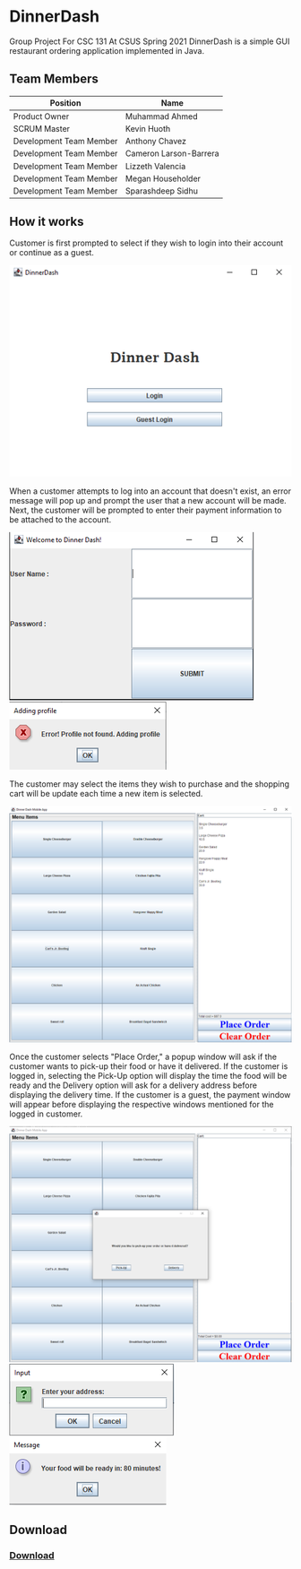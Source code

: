 # DinnerDash
Group Project For CSC 131 At CSUS Spring 2021
DinnerDash is a simple GUI restaurant ordering application implemented in Java.  

## Team Members

| Position       	        | Name                     |
|-------------------------|--------------------------|
| Product Owner  	        | Muhammad Ahmed           |
| SCRUM Master   	        | Kevin Huoth              |
| Development Team Member | Anthony Chavez           |
| Development Team Member | Cameron Larson-Barrera   |
| Development Team Member | Lizzeth Valencia	       |
| Development Team Member | Megan Householder        |
| Development Team Member | Sparashdeep Sidhu        |

## How it works
<p>Customer is first prompted to select if they wish to login into their account or continue as a guest.</p>
<img alt="features" src="https://github.com/A3Chavez/DinnerDash/blob/master/assets/Login_option_window.PNG" />

<p>When a customer attempts to log into an account that doesn't exist, an error message will pop up and prompt the 
user that a new account will be made. Next, the customer will be prompted to enter their payment information to be attached to the account.</p>
<img alt="features" src="https://github.com/A3Chavez/DinnerDash/blob/master/assets/Login_window.PNG" />
<img alt="features" src="https://github.com/A3Chavez/DinnerDash/blob/master/assets/adding_profile_popup.PNG" />

<p>The customer may select the items they wish to purchase and the shopping cart will be update each time a new item is selected.</p>
<img alt="features" src="https://github.com/A3Chavez/DinnerDash/blob/master/assets/Application_window_cart_filled.PNG" />

<p>Once the customer selects "Place Order," a popup window will ask if the customer wants to pick-up their food or have it delivered. 
If the customer is logged in, selecting the Pick-Up option will display the time the food will be ready and the Delivery option will 
ask for a delivery address before displaying the delivery time. If the customer is a guest, the payment window will appear before displaying 
the respective windows mentioned for the logged in customer.</p>
<img alt="features" src="https://github.com/A3Chavez/DinnerDash/blob/master/assets/delivery_option_window.PNG" />

<img alt="features" src="https://github.com/A3Chavez/DinnerDash/blob/master/assets/delivery_address_window.PNG" />
<img alt="features" src="https://github.com/A3Chavez/DinnerDash/blob/master/assets/cookTime_window.PNG" />


## Download

### [Download](https://github.com/A3Chavez/DinnerDash/releases)
